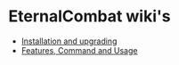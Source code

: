 # EternalCombat wiki's
* [Installation and upgrading](installation.md)
* [Features, Command and Usage](features.md)
